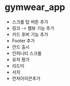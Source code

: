 # gymwear_app

- 스크롤 탑 버튼 추가 
- 링크 -> 웹뷰 기능 추가 
- 카드 호버 기능 추가
- Footer 추가
- 안드 출시
- 인피니티 스크롤
- 유저 평가
- 리드미
- 서치
- 런처아이콘추가